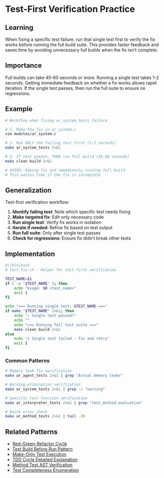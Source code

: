 # Test-First Verification Practice

## Learning
When fixing a specific test failure, run that single test first to verify the fix works before running the full build suite. This provides faster feedback and saves time by avoiding unnecessary full builds when the fix isn't complete.

## Importance
Full builds can take 45-60 seconds or more. Running a single test takes 1-2 seconds. Getting immediate feedback on whether a fix works allows rapid iteration. If the single test passes, then run the full suite to ensure no regressions.

## Example
```bash
# Workflow when fixing ar_system_tests failure

# 1. Make the fix in ar_system.c
vim modules/ar_system.c

# 2. Run ONLY the failing test first (1-2 seconds)
make ar_system_tests 2>&1

# 3. If test passes, THEN run full build (45-60 seconds)
make clean build 2>&1

# AVOID: Making fix and immediately running full build
# This wastes time if the fix is incomplete
```

## Generalization
Test-first verification workflow:
1. **Identify failing test**: Note which specific test needs fixing
2. **Make targeted fix**: Edit only necessary code
3. **Run single test**: Verify fix works in isolation
4. **Iterate if needed**: Refine fix based on test output
5. **Run full suite**: Only after single test passes
6. **Check for regressions**: Ensure fix didn't break other tests

## Implementation
```bash
#!/bin/bash
# test_fix.sh - Helper for test-first verification

TEST_NAME=$1
if [ -z "$TEST_NAME" ]; then
    echo "Usage: $0 <test_name>"
    exit 1
fi

echo "=== Running single test: $TEST_NAME ==="
if make "$TEST_NAME" 2>&1; then
    echo "✓ Single test passed!"
    echo ""
    echo "=== Running full test suite ==="
    make clean build 2>&1
else
    echo "✗ Single test failed - fix and retry"
    exit 1
fi
```

### Common Patterns
```bash
# Memory leak fix verification
make ar_agent_tests 2>&1 | grep "Actual memory leaks"

# Warning elimination verification  
make ar_system_tests 2>&1 | grep -i "warning"

# Specific test function verification
make ar_interpreter_tests 2>&1 | grep "test_method_evaluation"

# Quick error check
make ar_method_tests 2>&1 | tail -20
```

## Related Patterns
- [Red-Green-Refactor Cycle](red-green-refactor-cycle.md)
- [Test Build Before Run Pattern](test-build-before-run-pattern.md)
- [Make-Only Test Execution](make-only-test-execution.md)
- [TDD Cycle Detailed Explanation](tdd-cycle-detailed-explanation.md)
- [Method Test AST Verification](method-test-ast-verification.md)
- [Test Completeness Enumeration](test-completeness-enumeration.md)